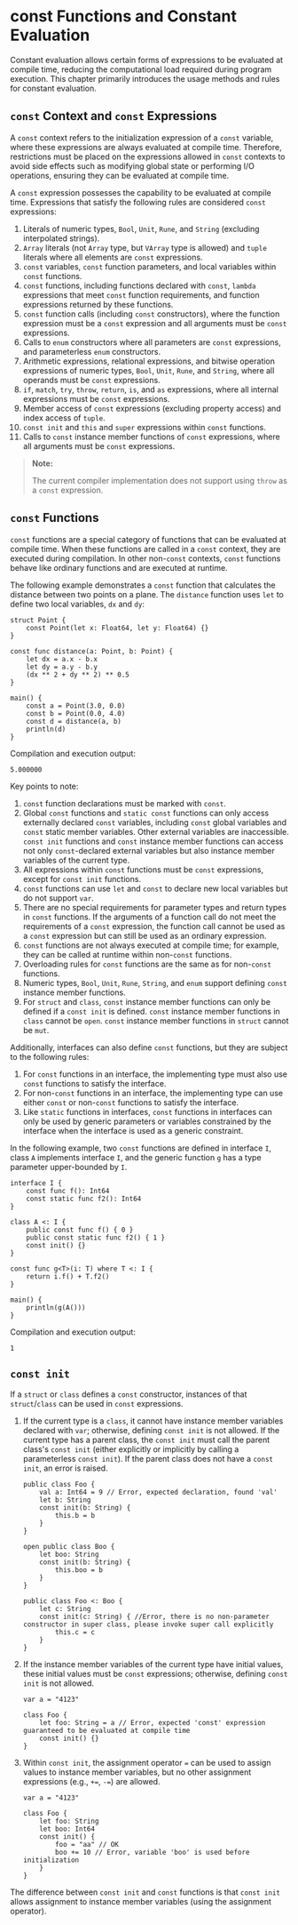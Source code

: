 # const Functions and Constant Evaluation

Constant evaluation allows certain forms of expressions to be evaluated at compile time, reducing the computational load required during program execution. This chapter primarily introduces the usage methods and rules for constant evaluation.

## `const` Context and `const` Expressions

A `const` context refers to the initialization expression of a `const` variable, where these expressions are always evaluated at compile time. Therefore, restrictions must be placed on the expressions allowed in `const` contexts to avoid side effects such as modifying global state or performing I/O operations, ensuring they can be evaluated at compile time.

A `const` expression possesses the capability to be evaluated at compile time. Expressions that satisfy the following rules are considered `const` expressions:

1. Literals of numeric types, `Bool`, `Unit`, `Rune`, and `String` (excluding interpolated strings).
2. `Array` literals (not `Array` type, but `VArray` type is allowed) and `tuple` literals where all elements are `const` expressions.
3. `const` variables, `const` function parameters, and local variables within `const` functions.
4. `const` functions, including functions declared with `const`, `lambda` expressions that meet `const` function requirements, and function expressions returned by these functions.
5. `const` function calls (including `const` constructors), where the function expression must be a `const` expression and all arguments must be `const` expressions.
6. Calls to `enum` constructors where all parameters are `const` expressions, and parameterless `enum` constructors.
7. Arithmetic expressions, relational expressions, and bitwise operation expressions of numeric types, `Bool`, `Unit`, `Rune`, and `String`, where all operands must be `const` expressions.
8. `if`, `match`, `try`, `throw`, `return`, `is`, and `as` expressions, where all internal expressions must be `const` expressions.
9. Member access of `const` expressions (excluding property access) and index access of `tuple`.
10. `const init` and `this` and `super` expressions within `const` functions.
11. Calls to `const` instance member functions of `const` expressions, where all arguments must be `const` expressions.

> **Note:**
>
> The current compiler implementation does not support using `throw` as a `const` expression.

## `const` Functions

`const` functions are a special category of functions that can be evaluated at compile time. When these functions are called in a `const` context, they are executed during compilation. In other non-`const` contexts, `const` functions behave like ordinary functions and are executed at runtime.

The following example demonstrates a `const` function that calculates the distance between two points on a plane. The `distance` function uses `let` to define two local variables, `dx` and `dy`:

<!-- verify -->

```cangjie
struct Point {
    const Point(let x: Float64, let y: Float64) {}
}

const func distance(a: Point, b: Point) {
    let dx = a.x - b.x
    let dy = a.y - b.y
    (dx ** 2 + dy ** 2) ** 0.5
}

main() {
    const a = Point(3.0, 0.0)
    const b = Point(0.0, 4.0)
    const d = distance(a, b)
    println(d)
}
```

Compilation and execution output:

```text
5.000000
```

Key points to note:

1. `const` function declarations must be marked with `const`.
2. Global `const` functions and `static const` functions can only access externally declared `const` variables, including `const` global variables and `const` static member variables. Other external variables are inaccessible. `const init` functions and `const` instance member functions can access not only `const`-declared external variables but also instance member variables of the current type.
3. All expressions within `const` functions must be `const` expressions, except for `const init` functions.
4. `const` functions can use `let` and `const` to declare new local variables but do not support `var`.
5. There are no special requirements for parameter types and return types in `const` functions. If the arguments of a function call do not meet the requirements of a `const` expression, the function call cannot be used as a `const` expression but can still be used as an ordinary expression.
6. `const` functions are not always executed at compile time; for example, they can be called at runtime within non-`const` functions.
7. Overloading rules for `const` functions are the same as for non-`const` functions.
8. Numeric types, `Bool`, `Unit`, `Rune`, `String`, and `enum` support defining `const` instance member functions.
9. For `struct` and `class`, `const` instance member functions can only be defined if a `const init` is defined. `const` instance member functions in `class` cannot be `open`. `const` instance member functions in `struct` cannot be `mut`.

Additionally, interfaces can also define `const` functions, but they are subject to the following rules:

1. For `const` functions in an interface, the implementing type must also use `const` functions to satisfy the interface.
2. For non-`const` functions in an interface, the implementing type can use either `const` or non-`const` functions to satisfy the interface.
3. Like `static` functions in interfaces, `const` functions in interfaces can only be used by generic parameters or variables constrained by the interface when the interface is used as a generic constraint.

In the following example, two `const` functions are defined in interface `I`, class `A` implements interface `I`, and the generic function `g` has a type parameter upper-bounded by `I`.

<!-- verify -->

```cangjie
interface I {
    const func f(): Int64
    const static func f2(): Int64
}

class A <: I {
    public const func f() { 0 }
    public const static func f2() { 1 }
    const init() {}
}

const func g<T>(i: T) where T <: I {
    return i.f() + T.f2()
}

main() {
    println(g(A()))
}
```

Compilation and execution output:

```text
1
```

## `const init`

If a `struct` or `class` defines a `const` constructor, instances of that `struct`/`class` can be used in `const` expressions.

1. If the current type is a `class`, it cannot have instance member variables declared with `var`; otherwise, defining `const init` is not allowed. If the current type has a parent class, the `const init` must call the parent class's `const init` (either explicitly or implicitly by calling a parameterless `const init`). If the parent class does not have a `const init`, an error is raised.

    <!-- compile.error -->

    ```cangjie
    public class Foo {
        val a: Int64 = 9 // Error, expected declaration, found 'val'
        let b: String
        const init(b: String) {
            this.b = b
        }
    }
    ```

    <!-- compile.error -->

    ```cangjie
    open public class Boo {
        let boo: String
        const init(b: String) {
            this.boo = b
        }
    }

    public class Foo <: Boo {
        let c: String
        const init(c: String) { //Error, there is no non-parameter constructor in super class, please invoke super call explicitly
            this.c = c
        }
    }
    ```

2. If the instance member variables of the current type have initial values, these initial values must be `const` expressions; otherwise, defining `const init` is not allowed.

    <!-- compile.error -->

    ```cangjie
    var a = "4123"

    class Foo {
        let foo: String = a // Error, expected 'const' expression guaranteed to be evaluated at compile time
        const init() {}
    }
    ```

3. Within `const init`, the assignment operator `=` can be used to assign values to instance member variables, but no other assignment expressions (e.g., `+=`, `-=`) are allowed.

    <!-- compile.error -->

    ```cangjie
    var a = "4123"

    class Foo {
        let foo: String
        let boo: Int64
        const init() {
            foo = "aa" // OK
            boo += 10 // Error, variable 'boo' is used before initialization
        }
    }
    ```

The difference between `const init` and `const` functions is that `const init` allows assignment to instance member variables (using the assignment operator).